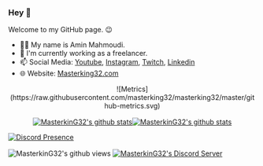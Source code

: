 ### Hey 👋
Welcome to my GitHub page. 😉
- 👨‍💻 My name is Amin Mahmoudi.
- 💼 I'm currently working as a freelancer.
- 📫 Social Media: [Youtube](https://www.youtube.com/channel/UCkIB8OedQfvm_ktiFoPKm4g), [Instagram](https://instagram.com/masterking32), [Twitch](https://twitch.com/masterking32), [Linkedin](https://www.linkedin.com/in/masterking32/)
- 🌐 Website: [Masterking32.com](https://masterking32.com)

<!---
![Metrics](https://metrics.lecoq.io/masterking32?template=classic&activity=1&languages=1&activity.limit=5&activity.days=300&activity.filter=all&activity.visibility=all&activity.timestamps=false&languages.colors=github&languages.threshold=0%25&config.timezone=Asia%2FTehran&config.twemoji=true)
--->
<p align="center">
![Metrics](https://raw.githubusercontent.com/masterking32/masterking32/master/github-metrics.svg)
</p>

<!---
<a href="https://github.com/MasterkinG32">
  <img align="center" src="https://github-readme-stats.vercel.app/api?username=MasterkinG32&show_icons=true&theme=cobalt&include_all_commits=true" alt="MasterkinG32's github stats" />
</a>

![Discord](https://discord.c99.nl/widget/theme-2/374426504123121668.png)
--->


<p align="center">
  <a href="https://github.com/MasterkinG32"><img align="center" src="https://github-readme-stats.vercel.app/api?username=MasterkinG32&show_icons=true&theme=cobalt" alt="MasterkinG32's github stats" /></a><a href="https://github.com/MasterkinG32"><img align="center" src="https://github-readme-stats.vercel.app/api/top-langs/?username=masterking32&hide=html,css,Jupyter+Notebook,ruby,cmake,nsis,shell,procfile&theme=calm&langs_count=6&layout=compact" alt="MasterkinG32's github stats" /></a>
<p>

[![Discord Presence](https://lanyard.cnrad.dev/api/374426504123121668)](https://discord.com/users/374426504123121668)

<div>
  <img align="center" src="https://gpvc.arturio.dev/masterking32" alt="MasterkinG32's github views" />
  <!---<a href="https://discord.gg/ydDk9xe">
    <img align="center" src="https://discordapp.com/api/guilds/718430507150606340/widget.png?style=shield" alt="MasterkinG32's Discord Server" />
  </a>--->
  <a href="https://discord.gg/ydDk9xe">
    <img align="center" src="https://dcbadge.vercel.app/api/server/ydDk9xe" alt="MasterkinG32's Discord Server" />
  </a>
</div>
